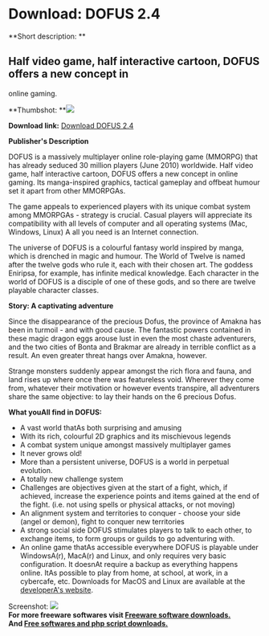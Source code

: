 # Download: DOFUS 2.4

**Short description: **

## Half video game, half interactive cartoon, DOFUS offers a new concept in
online gaming.

  
**Thumbshot: **![](http://www.freewarefiles.com/screenshot/dofus2_md.jpg)   
  
**Download link:** [Download DOFUS 2.4](http://freesoftwares.boysofts.com/DOFUS_program_56854.html)  
  

**Publisher's Description**  
  

DOFUS is a massively multiplayer online role-playing game (MMORPG) that has
already seduced 30 million players (June 2010) worldwide. Half video game,
half interactive cartoon, DOFUS offers a new concept in online gaming. Its
manga-inspired graphics, tactical gameplay and offbeat humour set it apart
from other MMORPGAs.

The game appeals to experienced players with its unique combat system among
MMORPGAs - strategy is crucial. Casual players will appreciate its
compatibility with all levels of computer and all operating systems (Mac,
Windows, Linux) A all you need is an Internet connection.

The universe of DOFUS is a colourful fantasy world inspired by manga, which is
drenched in magic and humour. The World of Twelve is named after the twelve
gods who rule it, each with their chosen art. The goddess Eniripsa, for
example, has infinite medical knowledge. Each character in the world of DOFUS
is a disciple of one of these gods, and so there are twelve playable character
classes.

**Story: A captivating adventure**

Since the disappearance of the precious Dofus, the province of Amakna has been
in turmoil - and with good cause. The fantastic powers contained in these
magic dragon eggs arouse lust in even the most chaste adventurers, and the two
cities of Bonta and Brakmar are already in terrible conflict as a result. An
even greater threat hangs over Amakna, however.

Strange monsters suddenly appear amongst the rich flora and fauna, and land
rises up where once there was featureless void. Wherever they come from,
whatever their motivation or however events transpire, all adventurers share
the same objective: to lay their hands on the 6 precious Dofus.

**What youAll find in DOFUS:**

  * A vast world thatAs both surprising and amusing 
  * With its rich, colourful 2D graphics and its mischievous legends 
  * A combat system unique amongst massively multiplayer games 
  * It never grows old! 
  * More than a persistent universe, DOFUS is a world in perpetual evolution. 
  * A totally new challenge system 
  * Challenges are objectives given at the start of a fight, which, if achieved, increase the experience points and items gained at the end of the fight. (i.e. not using spells or physical attacks, or not moving) 
  * An alignment system and territories to conquer - choose your side (angel or demon), fight to conquer new territories 
  * A strong social side DOFUS stimulates players to talk to each other, to exchange items, to form groups or guilds to go adventuring with. 
  * An online game thatAs accessible everywhere DOFUS is playable under WindowsA(r), MacA(r) and Linux, and only requires very basic configuration. It doesnAt require a backup as everything happens online. ItAs possible to play from home, at school, at work, in a cybercafe, etc. 
Downloads for MacOS and Linux are available at the [developerA's
website](http://www.dofus.com/en/mmorpg-free/download).

  
  
Screenshot: ![](http://www.freewarefiles.com/screenshot/dofus2.jpg)  
**For more freeware softwares visit [Freeware software downloads.](http://freesoftwares.boysofts.com/)**   
**And [Free softwares and php script downloads.](http://www.boysofts.com/)**

